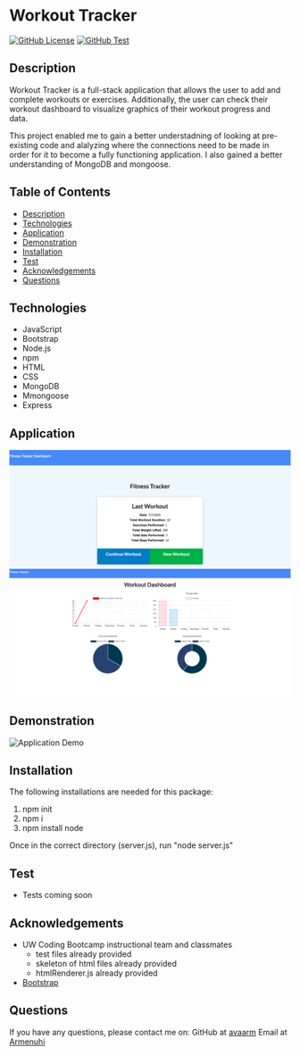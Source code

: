 # Workout Tracker
[![GitHub License](https://img.shields.io/badge/License-orange.svg)](Develop/License/MIT.md)
[![GitHub Test](https://img.shields.io/badge/Test-blue.svg)](#test)


## Description 

Workout Tracker is a full-stack application that allows the user to add and complete workouts or exercises. 
Additionally, the user can check their workout dashboard to visualize graphics of their workout progress and data. 

This project enabled me to gain a better understadning of looking at pre-existing code and alalyzing where the connections
need to be made in order for it to become a fully functioning application. I also gained a better understanding of MongoDB and mongoose. 



## Table of Contents

* [Description](#Description)
* [Technologies](#technologies)
* [Application](#Application)
* [Demonstration](#demonstration)
* [Installation](#installation)
* [Test](#test)
* [Acknowledgements](#acknowledgements)
* [Questions](#questions)

## Technologies

* JavaScript
* Bootstrap
* Node.js
* npm
* HTML
* CSS
* MongoDB
* Mmongoose
* Express 

## Application 

![Finished Product](./Develop/public/assets/FitnessTracker.png)
![Finished Product](./Develop/public/assets/dashboard.png)


## Demonstration 

![Application Demo](./Develop/public/assets/video.gif)


## Installation

The following installations are needed for this package:
1. npm init 
2. npm i  
3. npm install node
    
Once in the correct directory (server.js), run "node server.js"


## Test

* Tests coming soon


## Acknowledgements

* UW Coding Bootcamp instructional team and classmates
    * test files already provided
    * skeleton of html files already provided
    * htmlRenderer.js already provided
* [Bootstrap](https://getbootstrap.com/docs/4.1/getting-started/introduction/)


## Questions 

If you have any questions, please contact me on:
GitHub at [avaarm](https://github.com/avaarm)
Email at [Armenuhi](mailto:avaarm95@mail.com)